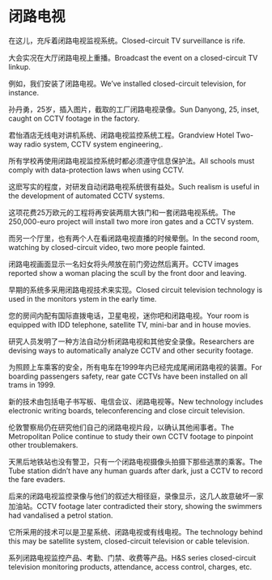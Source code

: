 # 闭路电视

<p><span class="chinese">在这儿，充斥着闭路电视监视系统。</span><span class="english">Closed-circuit TV surveillance is rife.</span></p>

<p><span class="chinese">大会实况在大厅闭路电视上重播。</span><span class="english">Broadcast the event on a closed-circuit TV linkup.</span></p>

<p><span class="chinese">例如，我们安装了闭路电视。</span><span class="english">We’ve installed closed-circuit television, for instance.</span></p>

<p><span class="chinese">孙丹勇，25岁，插入图片，截取的工厂闭路电视录像。</span><span class="english">Sun Danyong, 25, inset, caught on CCTV footage in the factory.</span></p>

<p><span class="chinese">君怡酒店无线电对讲机系统、闭路电视监控系统工程。</span><span class="english">Grandview Hotel Two-way radio system, CCTV system engineering,.</span></p>

<p><span class="chinese">所有学校再使用闭路电视监控系统时都必须遵守信息保护法。</span><span class="english">All schools must comply with data-protection laws when using CCTV.</span></p>

<p><span class="chinese">这麽写实的程度，对研发自动闭路电视系统很有益处。</span><span class="english">Such realism is useful in the development of automated CCTV systems.</span></p>

<p><span class="chinese">这项花费25万欧元的工程将再安装两扇大铁门和一套闭路电视系统。</span><span class="english">The 250,000-euro project will install two more iron gates and a CCTV system.</span></p>

<p><span class="chinese">而另一个厅里，也有两个人在看闭路电视直播的时候晕倒。</span><span class="english">In the second room, watching by closed-circuit video, two more people fainted.</span></p>

<p><span class="chinese">闭路电视画面显示一名妇女将头颅放在前门旁边然后离开。</span><span class="english">CCTV images reported show a woman placing the scull by the front door and leaving.</span></p>

<p><span class="chinese">早期的系统多采用闭路电视技术来实现。</span><span class="english">Closed circuit television technology is used in the monitors ystem in the early time.</span></p>

<p><span class="chinese">您的房间内配有国际直拨电话，卫星电视，迷你吧和闭路电视。</span><span class="english">Your room is equipped with IDD telephone, satellite TV, mini-bar and in house movies.</span></p>

<p><span class="chinese">研究人员发明了一种方法自动分析闭路电视和其他安全录像。</span><span class="english">Researchers are devising ways to automatically analyze CCTV and other security footage.</span></p>

<p><span class="chinese">为照顾上车乘客的安全，所有电车在1999年内已经完成尾闸闭路电视的装置。</span><span class="english">For boarding passengers safety, rear gate CCTVs have been installed on all trams in 1999.</span></p>

<p><span class="chinese">新的技术由包括电子书写板、电信会议、闭路电视等。</span><span class="english">New technology includes electronic writing boards, teleconferencing and close circuit television.</span></p>

<p><span class="chinese">伦敦警察局仍在研究他们自己的闭路电视片段，以确认其他闹事者。</span><span class="english">The Metropolitan Police continue to study their own CCTV footage to pinpoint other troublemakers.</span></p>

<p><span class="chinese">天黑后地铁站也没有警卫，只有一个闭路电视摄像头拍摄下那些逃票的乘客。</span><span class="english">The Tube station didn’t have any human guards after dark, just a CCTV to record the fare evaders.</span></p>

<p><span class="chinese">后来的闭路电视监控录像与他们的叙述大相径庭，录像显示，这几人故意破坏一家加油站。</span><span class="english">CCTV footage later contradicted their story, showing the swimmers had vandalised a petrol station.</span></p>

<p><span class="chinese">它所采用的技术可以是卫星系统、闭路电视或有线电视。</span><span class="english">The technology behind this may be satellite system, closed-circuit television or cable television.</span></p>

<p><span class="chinese">系列闭路电视监控产品、考勤、门禁、收费等产品。</span><span class="english">H&S series closed-circuit television monitoring products, attendance, access control, charges, etc.</span></p>


